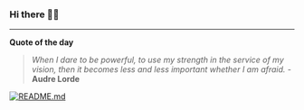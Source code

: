 ### Hi there 👋🏻


---

**Quote of the day**

> *When I dare to be powerful, to use my strength in the service of my vision, then it becomes less and less important whether I am afraid.* - **Audre Lorde** 

[![README.md](https://github.com/marcolovazzano/marcolovazzano/actions/workflows/readme.yml/badge.svg?branch=main)](https://github.com/marcolovazzano/marcolovazzano/actions/workflows/readme.yml)
